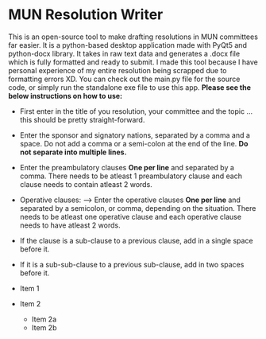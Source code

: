 # MUN Resolution Writer
This is an open-source tool to make drafting resolutions in MUN committees far easier. It is a python-based desktop application made with PyQt5 and python-docx library. It takes in raw text data and generates a .docx file which is fully formatted and ready to submit. I made this tool because I have personal experience of my entire resolution being scrapped due to formatting errors XD. You can check out the main.py file for the source code, or simply run the standalone exe file to use this app. __Please see the below instructions on how to use:__

* First enter in the title of you resolution, your committee and the topic ... this should be pretty straight-forward.
* Enter the sponsor and signatory nations, separated by a comma and a space. Do not add a comma or a semi-colon at the end of the line. __Do not separate into multiple lines.__
* Enter the preambulatory clauses __One per line__ and separated by a comma. There needs to be atleast 1 preambulatory clause and each clause needs to contain atleast 2 words.
* Operative clauses:
--> Enter the operative clauses __One per line__ and separated by a semicolon, or comma, depending on the situation. There needs to be atleast one operative clause and each operative clause needs to have atleast 2 words. 
 * If the clause is a sub-clause to a previous clause, add in a single space before it.
 * If it is a sub-sub-clause to a previous sub-clause, add in two spaces before it.

* Item 1
* Item 2
  * Item 2a
  * Item 2b
